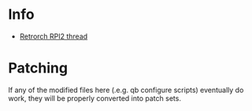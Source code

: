 # Info

* [Retrorch RPI2 thread](https://www.raspberrypi.org/forums/viewtopic.php?t=56070)

# Patching

If any of the modified files here (.e.g. qb configure scripts) eventually do work, they will be properly converted into patch sets.
